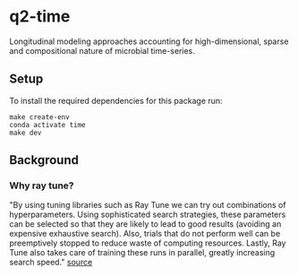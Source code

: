 # q2-time
Longitudinal modeling approaches accounting for high-dimensional, sparse and compositional nature of microbial time-series.

## Setup
<!-- TODO: replace plugin name "q2-time" with something better-->
To install the required dependencies for this package run:
```shell
make create-env
conda activate time
make dev
```

## Background
### Why ray tune?
"By using tuning libraries such as Ray Tune we can try out combinations of hyperparameters. Using sophisticated search strategies, these parameters can be selected so that they are likely to lead to good results (avoiding an expensive exhaustive search). Also, trials that do not perform well can be preemptively stopped to reduce waste of computing resources. Lastly, Ray Tune also takes care of training these runs in parallel, greatly increasing search speed." [source](https://docs.ray.io/en/latest/tune/examples/tune-xgboost.html#tune-xgboost-ref)
